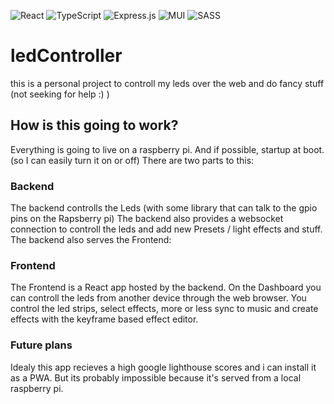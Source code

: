 ![React](https://img.shields.io/badge/react-%2320232a.svg?style=for-the-badge&logo=react&logoColor=%2361DAFB)
![TypeScript](https://img.shields.io/badge/typescript-%23007ACC.svg?style=for-the-badge&logo=typescript&logoColor=white)
![Express.js](https://img.shields.io/badge/express.js-%23404d59.svg?style=for-the-badge&logo=express&logoColor=%2361DAFB)
![MUI](https://img.shields.io/badge/MUI-%230081CB.svg?style=for-the-badge&logo=mui&logoColor=white)
![SASS](https://img.shields.io/badge/SASS-hotpink.svg?style=for-the-badge&logo=SASS&logoColor=white)


# ledController
this is a personal project to controll my leds over the web and do fancy stuff (not seeking for help :) )

## How is this going to work?

Everything is going to live on a raspberry pi. And if possible, startup at boot. (so I can easily turn it on or off)
There are two parts to this:

### Backend

The backend controlls the Leds (with some library that can talk to the gpio pins on the Rapsberry pi)
The backend also provides a websocket connection to controll the leds and add new Presets / light effects and stuff.
The backend also serves the Frontend:

### Frontend

The Frontend is a React app hosted by the backend. On the Dashboard you can controll the leds from another device through the web browser. You control the led strips, select effects, more or less sync to music and create effects with the keyframe based effect editor. 

### Future plans
Idealy this app recieves a high google lighthouse scores and i can install it as a PWA. But its probably impossible because it's served from a local raspberry pi.
